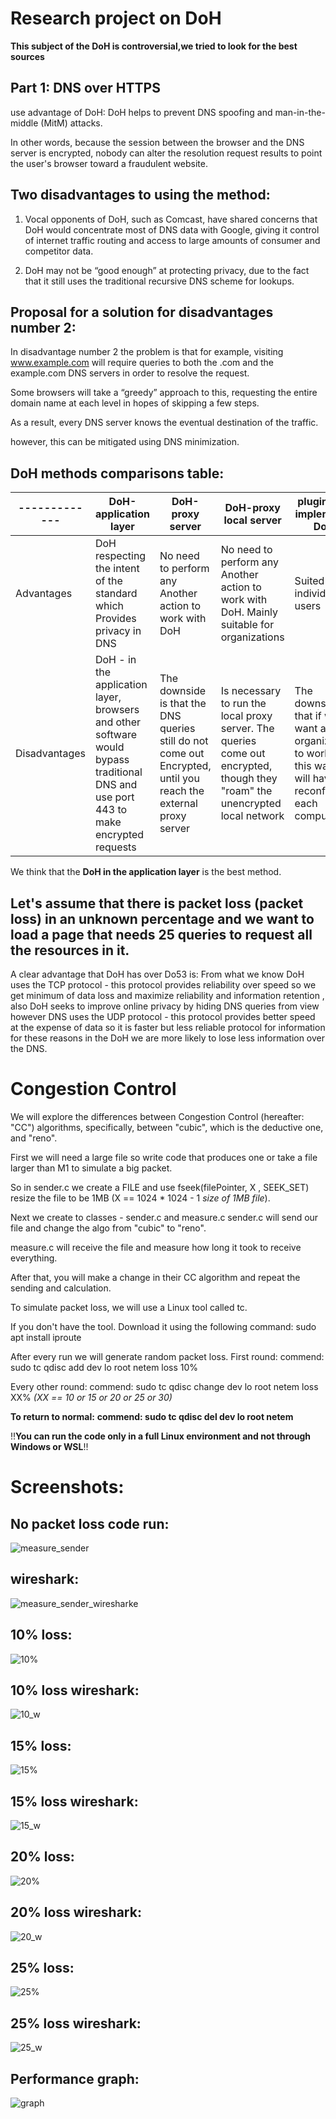 # Research project on DoH

**This subject of the DoH is controversial,we tried to look for the best sources**


## Part 1: DNS over HTTPS 

use advantage of DoH:
DoH  helps to prevent DNS spoofing and man-in-the-middle (MitM) attacks. 

In other words, because the session between the browser and the DNS server is encrypted, nobody can alter the resolution request results to point the user's browser toward a fraudulent website.  

## Two disadvantages to using the method:

1. Vocal opponents of DoH, such as Comcast, have shared concerns that DoH would concentrate most of DNS data with Google, giving it control of internet traffic routing and access to large amounts of consumer and competitor data.

2. DoH may not be “good enough” at protecting privacy, due to the fact that it still uses the traditional recursive DNS scheme for lookups.


## Proposal for a solution for disadvantages number 2: 
In disadvantage number 2 the problem is that for example, visiting www.example.com will require queries to both the .com and the example.com DNS servers in order to resolve the request.

Some browsers will take a “greedy” approach to this, requesting the entire domain name at each level in hopes of skipping a few steps.

As a result, every DNS server knows the eventual destination of the traffic.

however, this can be mitigated using DNS minimization.

## DoH methods comparisons table:





| ------------- | DoH-application layer  | DoH-proxy server | DoH-proxy local server  | plugin that implements DoH  |
| ------------- | ------------- | ------------- | ------------- | ------------- |
| Advantages  | DoH respecting the intent of the standard which Provides privacy in DNS  | No need to perform any Another action to work with DoH  | No need to perform any Another action to work with DoH. Mainly suitable for organizations  | Suited for individual users  |
| Disadvantages  | DoH - in the application layer, browsers and other software would bypass traditional DNS and use port 443 to make encrypted requests  | The downside is that the DNS queries still do not come out Encrypted, until you reach the external proxy server  | Is necessary to run the local proxy server. The queries come out encrypted, though they "roam" the unencrypted local network  | The downside is that if we want an organization to work In this way we will have to reconfigure each computer  |




 We think that the **DoH in the application layer** is the best method.


## Let's assume that there is packet loss (packet loss) in an unknown percentage and we want to load a page that needs 25 queries to request all the resources in it. 
A clear advantage that DoH has over Do53 is:
From what we know DoH uses the TCP protocol - this protocol provides reliability over speed so we get minimum of data loss and maximize reliability and information retention , also DoH seeks to improve online privacy by hiding DNS queries from view however DNS uses the UDP protocol - this protocol provides better speed at the expense of data so it is faster but less reliable protocol for information for these reasons in the DoH we are more likely to lose less information over the DNS.



# Congestion Control

 We will explore the differences between Congestion Control (hereafter: "CC") algorithms, specifically, between "cubic", which is the deductive one, and "reno".

 First we will need a large file so write code that produces one or take a file larger than M1 to simulate a big packet.

 So in sender.c we create a FILE and use fseek(filePointer, X , SEEK_SET) resize the file to be 1MB (X == 1024 * 1024 - 1 *size of 1MB file*).

 Next we create to classes - sender.c and measure.c
 sender.c will send our file and change the algo from "cubic" to "reno".

 measure.c will receive the file and measure how long it took to receive everything.
 
 After that, you will make a change in their CC algorithm and repeat the sending and calculation.
 
 To simulate packet loss, we will use a Linux tool called tc.

 If you don't have the tool. Download it using the following command: sudo apt install iproute 
 

 After every run we will generate random packet loss. 
 First round:
 commend: sudo tc qdisc add dev lo root netem loss 10%

 Every other round: 
 commend: sudo tc qdisc change dev lo root netem loss XX% *(XX == 10 or 15 or 20 or 25 or 30)*

 **To return to normal:**
 **commend: sudo tc qdisc del dev lo root netem**

 !!**You can run the code only in a full Linux environment and not through Windows or WSL**!!
 

 # Screenshots:

 ## No packet loss code run:
 
 ![measure_sender](https://user-images.githubusercontent.com/106338500/184532237-4053d51b-49dd-4a59-9dbe-3d65bbdc9d4c.png)


 ## wireshark:
 
 ![measure_sender_wiresharke](https://user-images.githubusercontent.com/106338500/184532258-18d3c50d-3447-4a2c-b37e-93487299a793.png)


 ## 10% loss:
 
![10%](https://user-images.githubusercontent.com/106338500/184532263-08ab4f38-1e4f-4f45-bb8b-d3bb68f98e02.png)

 
 ## 10% loss wireshark:
 
 ![10_w](https://user-images.githubusercontent.com/106338500/184532266-70fa6c68-e1a2-4dda-9677-01b77ccda34c.png)

 
 ## 15% loss:
 
 ![15%](https://user-images.githubusercontent.com/106338500/184532269-c53fe32e-0952-4189-b7fd-e050203fa6bb.png)

 ## 15% loss wireshark:
 
 ![15_w](https://user-images.githubusercontent.com/106338500/184532278-387bb75a-e199-46e0-ad79-3c4148108e3b.png)
 
 ## 20% loss:
 
 ![20%](https://user-images.githubusercontent.com/106338500/184532288-a404b012-3269-4ae4-92d3-9455ccd21691.png)

 ## 20% loss wireshark:
 
  ![20_w](https://user-images.githubusercontent.com/106338500/184532295-aa9ac1a0-b1d0-48b8-9fe6-b6842bf53aad.png)

 ## 25% loss:
 
 ![25%](https://user-images.githubusercontent.com/106338500/184532305-dd493c00-9df9-4d43-93dd-5fbf319daf6e.png)

 ## 25% loss wireshark:
 
 ![25_w](https://user-images.githubusercontent.com/106338500/184532318-198312fe-d0f9-4e87-a3fa-443f9cf16470.png)

 ## Performance graph:
 
 
![graph](https://user-images.githubusercontent.com/106338500/184532337-40f221fd-4e84-4727-ae35-f2f26c730329.png)

